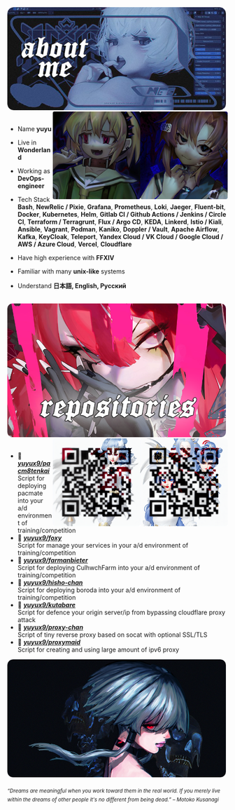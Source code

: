 <div>
<img src="./bg.png" width="500" />
<img src="./idk.png" width="200" align="right" />
<img src="./idk2.png" width="200" align="right" />
<br/>
<br/>
  
- Name **yuyu**

- Live in **Wonderland**

- Working as **DevOps-engineer**

- Tech Stack **Bash**, **NewRelic / Pixie**, **Grafana**, **Prometheus**, **Loki**, **Jaeger**, **Fluent-bit**, **Docker**, **Kubernetes**, **Helm**, **Gitlab CI / Github Actions / Jenkins / Circle CI**, **Terraform / Terragrunt**, **Flux / Argo CD**, **KEDA**, **Linkerd**, **Istio / Kiali**, **Ansible**, **Vagrant**, **Podman**, **Kaniko**, **Doppler / Vault**, **Apache Airflow**, **Kafka**, **KeyCloak**, **Teleport**, **Yandex Cloud / VK Cloud / Google Cloud / AWS / Azure Cloud**, **Vercel**, **Cloudflare**

- Have high experience with **FFXIV**
  
- Familiar with many **unix-like** systems

- Understand **日本語, English, Русский**
<br/>
<img src="./somesomesome.png" width="500" />
<img src="./tg.png" width="200" align="right" />
<img src="./ayo.png" width="200" align="right" />
<br/>
<br/>
  
- 📌 [***yuyux9/pacm8tenkai***](https://github.com/yuyux9/pacm8tenkai) <br/>
  Script for deploying pacmate into your a/d environment of training/competition
- 📌 [***yuyux9/foxy***](https://github.com/yuyux9/foxy) <br/>
  Script for manage your services in your a/d environment of training/competition
- 📌 [***yuyux9/farmanbieter***](https://github.com/yuyux9/farmanbieter) <br/>
  Script for deploying CulhwchFarm into your a/d environment of training/competition
- 📌 [***yuyux9/hisho-chan***](https://github.com/yuyux9/hisho-chan) <br/>
  Script for deploying boroda into your a/d environment of training/competition
- 📌 [***yuyux9/kutabare***](https://github.com/yuyux9/kutabare) <br/>
  Script for defence your origin server/ip from bypassing cloudflare proxy attack
- 📌 [***yuyux9/proxy-chan***](https://github.com/yuyux9/proxy-chan) <br/>
  Script of tiny reverse proxy based on socat with optional SSL/TLS
- 📌 [***yuyux9/proxymaid***](https://github.com/yuyux9/proxymaid) <br/>
  Script for creating and using large amount of ipv6 proxy

<img src="./final.png" width="500" /><br/>
  
<sub> *“Dreams are meaningful when you work toward them in the real world. If you merely live within the dreams of other people it's no different from being dead.” – Motoko Kusanagi* </sub>
</div>
